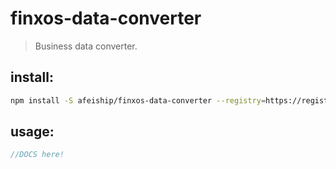 # finxos-data-converter
> Business data converter.


## install:
```bash
npm install -S afeiship/finxos-data-converter --registry=https://registry.npm.taobao.org
```

## usage:
```js
//DOCS here!
```
